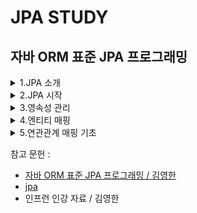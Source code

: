 # JPA STUDY

## 자바 ORM 표준 JPA 프로그래밍

<details>
  <summary>1.JPA 소개</summary>
  <div markdown="1">

## 1.3 JPA란 무엇인가?

### JPA (Java Persisitence API)는 자바 진영의 ORM 기술 표준.
어플리케이션과 JDBC 사이에서 동작

![1](https://user-images.githubusercontent.com/43127088/108817489-4fbd9e00-75fb-11eb-978a-4dc18aee2248.PNG)

### ORM (Object Relational Mapping)
- 객체와 관계형 데이터베이스를 매핑한다는 뜻.
- ORM 프레임워크 객체와 테이블을 매핑해서 패러다임의 불일치 문제를 개발자 대신 해결해준다.

JPA를 사용해서 객체를 저장하는 코드

![2](https://user-images.githubusercontent.com/43127088/108825478-6b7a7180-7606-11eb-857c-9f2f47798abc.PNG)

`jpa.persist(member)`

JPA를 사용해서 객체를 조회하는 코드

![3](https://user-images.githubusercontent.com/43127088/108825652-a381b480-7606-11eb-98b0-4688404f9e33.PNG)

`Member member = jpa.find(memberId`

ORM 프레임워크는 단순히 SQL을 개발자 대신 생성해서 데이터베이스를 전달해주는 것 뿐 아니라 앞서
다양한 패러다임의 불일치 문제들도 해결해준다. 어떠헤 매핑해야 하는지 매핑 방법만 ORM 프레임워크에 알려주면 된다.

### 1.3.1 JPA 소개
EJB 3.0에서 하이버네이트를 기반으로 새로운 자바 ORM 기술 표준이 만들어졌는데 이것이 바로 JPA

JPA는 자바 ORM 기술에 대한 API 표준 명세다. 쉽게 이야기해서 인터페이스를 모아둔 것이다. 따라서 JPA를 구현한
ORM 프레임워크를 선택해야한다.

![5](https://user-images.githubusercontent.com/43127088/108826317-800b3980-7607-11eb-82f5-a5e1271715e9.PNG)


### 1.3.2 왜 JPA를 사용해야 하는가?

**생산성**
- JPA를 자바 컬렉션에 객체를 저장하듯 JPA에게 저장할 객체를 전달.
- INSERT SQL을 작성하고 JDBC API 사용하는 지루하고 반복적인 일을 JPA가 대신 처리해준다.
- CREATE TABLE같은 DDL문 자동 생성
- 데이터베이스 설계 중심의 패러다임을 객체 설계 중심으로 역전

```java
jpa.persist(member);    // 저장
Member member = jpa.find(memberId);     // 조회
```

**유지 보수**
- 엔티티에 필드 추가시 등록, 수정, 조회 관련 코드 모두 변경
- JPA를 사용하면 이런 과정을 JPA가 대신 처리
- 개발자가 작성해야 할 SQL과 JDBC API 코드를 JPA가 대신 처리해줌으로 유지보수해야 하는 코드 수가 줄어든다.

**패러다임 불일치 해결**
상속, 연관관계, 객체 그래프 탐색, 비교하기 같은 패러다임 불일치 해결

**성능**
```java
String memberId = "helloId"
Member member1 = jpa.find(memberId);
Member member2 = jpa.find(memberId);
```
JDBC API를 사용해서 작성하면 조회할때 마다 SELECT SQL을 사용해서 DB와 두 번 통신했을 것이다.
JPA를 사용하면 회원을 조회하는 SELECT SQL을 한 번만 데이터베이스에 전달하고 두 번쨰는 조회한 회원 객체를 재사용한다.
- 다양한 성능 최적화 기회 제공
- 어플리케이션과 데이터베이스 사이에 존재함으로 여러 최적화 시도 가능

**데이터 접근 추상화와 벤더 독립성**
- 데이터베이스 기술에 종속되지 않도록 한다.
- 데이타베이스를 변경하면 JPA에게 다른 데이터베이스를 사용한다고 알려주면 됨.

![6](https://user-images.githubusercontent.com/43127088/108827293-c8772700-7608-11eb-93ec-152f984f149a.PNG)


**표준**
JPA는 자바 진영의 ORM 기술 표준이다. 앞서 야기했듯이 표준을 사용하면 다른 구현 기술로 손쉽게 변경할 수 있다.

  </div>
</details>


<details>
  <summary>2.JPA 시작</summary>
  <div markdown="1">

## 2.3 JPA 시작
`implementation 'org.springframework.boot:spring-boot-starter-data-jpa`
- spring-boot-starter-aop
- spring-boot-starter-jdbc
    - HikariCP 커넥션 풀 (부트 2.0 기본)
- hibernate + JPA: 하이버네이트 + JPA
- spring-data-jpa: 스프링 데이터 JPA

## 2.4 객체 매핑 시작

```java
spring:
  h2:
    console:
      enabled: true
      path: /h2-console
  datasource:
    driver-class-name: org.h2.Driver
    url: jdbc:h2:mem:testdb
    username: sa

  jpa:
    hibernate:
      ddl-auto: create
    properties:
      hibernate:
        format_sql: true

logging.level:
  org.hibernate.SQL: debug
```
- spring.jpa.hibernate.ddl-auto: create
    - 이 옵션은 애플리케이션 실행 시점에 테이블을 drop 하고, 다시 생성한다.

참고: 모든 로그 출력은 가급적 로거를 통해 남겨야 한다.
- show_sql : 옵션은 System.out 에 하이버네이트 실행 SQL을 남긴다.
- org.hibernate.SQL : 옵션은 logger를 통해 하이버네이트 실행 SQL을 남긴다.

- JPA 표준 속성
    - javax.persistence.jdbc.driver : JDBC 드라이버
    - javax.persistence.jdbc.user : 데이터베이스 접속 아이디
    - javax.persistence.jdbc.password : 데이터베이스 접속 비밀번호
    - javax.persistence.jdbc.url : 데이터베이스 접속 URL
- 하이버네이트 설정
    - hibernate.dialect : 데이터베이스 방언 설정

**데이터베이스 방언**
JPA는 특정 데이터베이스에 종속적이지 않은 기술.다른 데이터베이스로 손쉽게 교체할 수 있다.

**하이버네이트 설정 옵션**
- hibernate.show_sql : 실행한 SQL을 출력.
- hibernate.format_sql : SQL을 보기 좋게 정렬함.
- hibernate.use_sql_comments : 쿼리 출력 시 주석도 함께 출력
- hibernate.id.new_generator_mappings : JPA 표준에 맞는 새로운 키 생성 전략을 사용함.

**하이버네이트 설정**
- create : Session factory가 실행될 때에 스키마를 지우고 다시 생성. 클래스패스에 import.sql 이 존재하면 찾아서, 해당 SQL도 함께 실행함.
- create-drop : create와 같지만 session factory가 내려갈 때 스키마 삭제.
- update : 시작시, 도메인과 스키마 비교하여 필요한 컬럼 추가 등의 작업 실행. 데이터는 삭제하지 않음.
- validate : Session factory 실행시 스키마가 적합한지 검사함. 문제가 있으면 예외 발생.
- 개발시에는 create가, 운영시에는 auto 설정을 빼거나 validate 정도로 두는 것이 좋아 보인다.
  update로 둘 경우에, 개발자들의 스키마가 마구 꼬여서 결국은 drop 해서 새로 만들어야 하는 사태가 발생한다

## 2.6 애플리케이션 개발

```java
package jpabook.start;

import javax.persistence.*;
import java.util.List;

public class JpaMain {

    public static void main(String[] args) {

        //엔티티 매니저 팩토리 생성
        EntityManagerFactory emf = Persistence.createEntityManagerFactory("jpabook");
        EntityManager em = emf.createEntityManager(); //엔티티 매니저 생성

        EntityTransaction tx = em.getTransaction(); //트랜잭션 기능 획득

        try {

            tx.begin(); //트랜잭션 시작
            logic(em);  //비즈니스 로직
            tx.commit();//트랜잭션 커밋

        } catch (Exception e) {
            e.printStackTrace();
            tx.rollback(); //트랜잭션 롤백
        } finally {
            em.close(); //엔티티 매니저 종료
        }

        emf.close(); //엔티티 매니저 팩토리 종료
    }

    public static void logic(EntityManager em) {

        String id = "id1";
        Member member = new Member();
        member.setId(id);
        member.setUsername("지한");
        member.setAge(2);

        //등록
        em.persist(member);

        //수정
        member.setAge(20);

        //한 건 조회
        Member findMember = em.find(Member.class, id);
        System.out.println("findMember=" + findMember.getUsername() + ", age=" + findMember.getAge());

        //목록 조회
        List<Member> members = em.createQuery("select m from Member m", Member.class).getResultList();
        System.out.println("members.size=" + members.size());

        //삭제
        em.remove(member);

    }
}
```

코드 구성
- 엔티티 매니저 설정
- 트랜잭션 관리
- 비지니스 로직

### 2.6.1 엔티티 매니저 설정

![1](https://user-images.githubusercontent.com/43127088/109125852-e91db900-778f-11eb-80be-15fcd1b0f195.PNG)

**엔티티 매니저 팩토리 생성**

- persistence.xml의 설정 정보를 사용해서 엔티티 매니저 팩토리 생성.
- Persistence 클래스 사용.
- Persistence 클래스 : 엔티티 매니저 팩토리를 생성해서 JPA를 사용할 수 있게 준비.
```java
EntityManagerFactory emf = Persistence.createEntityManagerFactory("jpabook");
```
`META-INF/persistence.xml에서 이름이 "jpabook"인 영속성 유닛을 찾아서 엔티티 매니저 팩토리를 생성.`
  
- 설정 정보 읽기.
- JPA 동작을 위한 기반 객체 만들기.
- JPA 구현체에 따라 데이터베이스 커넥션 풀도 생성.
- 비용이 아주 크다.

따라서 `엔티티 매니저 팩토리는 어플리케이션 전체에 딱 한 번만 생성하고 공유해서 사용해야 한다.`


**엔티티 매니저 생성**

```java
EntityManager em = emf.createEntityManager();
```

- 엔티티 매니저를 사용해서 엔티티를 데이터베이스에 등록/수정/삭제/조회할 수 있다.
- 엔티티 매니저는 데이터베이스 커넥션과 밀접한 관계가 있으므로 스레드간에 공유하거나 재사용하면 안된다.
  
**종료**

사용이 끝난 엔티티 매니저는 반드시 종료
```java
em.close();     // 엔티티 매니저 종료
```
어플리케이션을 종료할 때 엔티티 매니저 팩토리도 종료
```java
emf.close();    // 엔티티 매니저 팩토리 종료
```

### 2.6.2 트랜잭션 관리
JPA를 사용하면 항상 트랜잭션 안에서 데이터를 변경해야 한다.
트랜잭션 없이 데이터를 변경하면 예외가 발생한다.
트랜잭션을 시작하려면 엔티티 매니저에서 트랜잭션 API를 받아와야 한다.

```java
EntityTransaction tx = em.getTransaction(); //트랜잭션 API
try {

     tx.begin(); //트랜잭션 시작
     logic(em);  //비즈니스 로직
     tx.commit();//트랜잭션 커밋

} catch (Exception e) {
      tx.rollback(); //트랜잭션 롤백
}
```
x트랜잭션 API를 사용해서 비즈니스 로직이 정상 작동하면 트랜잭션을 커밋하고 에외가 발생하면 트랜잭션을 롤백한다.

### 2.6.3 비즈니스 로직
회원 엔티티를 하나 생성한 다음 엔티티 매니저를 통해 데이터베이스에 등록, 수정, 삭제, 조회

```java
String id = "id1";
Member member = new Member();
member.setId(id);
member.setUsername("지한");
member.setAge(2);

//등록
em.persist(member);

//수정
member.setAge(20);

//한 건 조회
Member findMember = em.find(Member.class, id);
System.out.println("findMember=" + findMember.getUsername() + ", age=" + findMember.getAge());

//목록 조회
List<Member> members = em.createQuery("select m from Member m", Member.class).getResultList();
System.out.println("members.size=" + members.size());

//삭제
em.remove(member);
```

`수정`

- em.update()를 호출할 것 같은데 없다.
- 단순하게 엔티티의 값만 변경.
- JPA는 어떤 엔티티가 변경되었는지 추적하는 기능을 갖추고 있음.
```sql
UPDATE MEMBER 
    SET AGE = 20, NAME = '지한'
WHERE ID = 'id1'    
```

`삭제`

엔티티 매니저의 remve() 메소드에 삭제하려는 엔티티를 넘겨준다. JPA는 다음 DELETE SQL을 생성해서 실행한다.
```sql
DELETE FROM MEMBER WHERE ID = 'id1'
```

`한 건 조회`
find() 메소드는 조회할 엔티티 타입과 @ID로 데이터베이스 테이블의 기본 키와 매핑한 식별자의 값으로 엔티티 하나를 조회하는 가장 단순한
조회 메소드다. 이 메소드를 호출하면 다음 SELECT SQL을 생성해서 데이터베이스에 결과를 조회한다. 그리고 조회한 결과 값으로 엔티티를
생성해서 반환한다.
```sql
SELECT * FROM MEMBER WHERE ID = `id1`
```

### 2.6.4 JPQL

하나 이상의 회원 목록 조회하는 코드  

```java
//목록 조회
List<Member> members = em.createQuery("select m from Member m", Member.class).getResultList();
System.out.println("members.size=" + members.size());
```

**문제점**

- 엔티티 대상으로 검색해야 함.
- 그러나 테이블이 아닌 엔티티 객체를 대상으로 검색하려면 데이터베이스 모든 데이터를 어플리케이션으로 불러와 엔티티 객체로 변경해서 검색해야 함.

**해결**

JPA는 *JPQL(Java Persistence Query Language)*라는 쿼리 언어로 해결.

**차이점**

JPQL : 엔티티 객체를 대상으로 쿼리. (클래스와 필드)
SQL : 데이터베이스 테이블을 대상으로 쿼리.

**샘플**

`select m from Member m`

- JPQL 표현
- from Member는 MEMBER 테이블이 아닌 Member 회원 엔티티 객체
- JPQL은 데이터베이스 테이블을 전혀 알지 못한다.
- JPA는 JPQL을 분석, 적절한 SQL을 만들어 데이터베이스에 데이터 조회.
- JPQL은 대소문자를 구분.

`SELECT M.ID, M.NAME, M.AGE FROM MEMBER M`



  </div>
</details>

<details>
  <summary>3.영속성 관리</summary>
  <div markdown="1">

## 3. 영속성 관리

매핑한 엔티티를 엔티티 매니저를 통해 어떻게 사용하는지

### JPA가 제공하는 기능
1. 엔티티와 테이블을 매핑하는 설계 부분
2. 매핑한 엔티티를 실제 사용하는 부분

## 엔티티 매니저 팩토리와 엔티티 매니저
데이터베이스를 하나만 사용하는 어플리케이션은 일반적으로 EntityManagerFactory를 하나만 생성.

**EntityManagerFactory를 얻기**
```java
// 비용이 아주 많이 든다.
//엔티티 매니저 팩토리 생성
EntityManagerFactory emf = Persistence.createEntityManagerFactory("jpabook");
```
- 만드는 비용이 상당히 큼.
- 한 개만 만들어서 어플리케이션 전체에서 공유하도록 설계.
- 여러 스레드가 동시에 접근해도 안전, 서로 다른 스레드 간 공유 가능.

### EntityManger 생성
```java
// 엔티티 매니저 생성, 비용이 거의 안든다.
EntityManager em = emf.createEntityManager(); //엔티티 매니저 생성
```
- 여러 스레드가 동시에 접근하면 동시성 문제 발생
- 스레드간 절대 공유하면 안된다.
- 데이터베이스 연결이 필요한 시점까지 커넥션을 얻지 않는다.

![2](https://user-images.githubusercontent.com/43127088/109153722-9d2f3c00-77b0-11eb-9300-29792fe0908b.PNG)

## 3.2 영속성 컨텍스트란?
- 가장 중요한 용어, "영속성 컨텍스트(persistence context)"
- 엔티티를 영구 저장하는 환경

`em.persist(member);`

- 단순하게 회원 엔티티 저장
- 정확하게는 엔티티 매니저를 사용해서 회원 엔티티를 영속성 컨텍스트에 저장
- 논리적인 개념에 가까움
- 엔티티 매니저를 생성할 때 하나 만들어진다.
- 엔티티 매니저를 통해 영속성 컨텍스트에 접근하고 관리할 수 있다.

![1](https://user-images.githubusercontent.com/43127088/109261763-b1704900-7843-11eb-88c5-24e7dd75da11.PNG)

## 3.3 엔티티의 생명주기

### 4가지 상태

**비영속(new/transient)**

영속성 컨텍스트와 전혀 관계가 없는 상태

**영속(managed)**

영속성 컨텍스트에 저장된 상태

**준영속(detached)**

영속성 컨텍스트에 저장되었다가 분리된 상태

**삭제(removed)**

삭제된 상태

### 생명주기
![2](https://user-images.githubusercontent.com/43127088/109262020-2e9bbe00-7844-11eb-9c4d-93dd09d2e3c4.PNG)


### 비영속
- 엔티티 객체를 생성.
- 순수한 객체 상태, 아직 저장하지 않음.
- 영속성 컨텍스트나 데이터베이스와 상관없음.

```java
// 객체를 생성한 상태(비영속)
Member member = new Member();
member.setId(100L);
member.setUsername("회원1");
```

em.persist() 호출 전, 비영속 상태
![3](https://user-images.githubusercontent.com/43127088/109262150-5ab73f00-7844-11eb-89ab-de3b25af40ca.PNG)

### 영속
- 엔티티 매니저를 통해 엔티티를 영속성 컨텍스트에 저장.
- 영속성 컨텍스트가 관리하는 엔티티를 영속 상태.
- 회원 엔티티 : 비영속 상태 => 영속 상태
- 영속상태 = 영속성 컨텍스트에 의해 관리된다는 뜻.
- em.find()나 JPQL를 사용해서 조회한 엔티티도 영속 상태.

```java
// 객체를 저장한 상태(영속)
em.persist(member);
```
![4](https://user-images.githubusercontent.com/43127088/109262217-7f131b80-7844-11eb-86f1-d785b3f3f764.PNG)


### 준영속

- 영속성 컨텍스트가 관리하던 영속 상태의 엔티티를 영속성 컨텍스트가 관리하지 않으면 "준영속 상태".
- em.detach() 호출로 준영속 상태 명시적 호출.
- em.close()를 호출해서 영속성 컨텍스트를 닫음.
- em.clear로 영속성 컨텍스트 초기화

```java
// 회원 엔티티를 영속성 컨텍스트에서 분리, 준영속 상태
em.detach(member);
```

### 삭제

엔티티를 영속성 컨텍스트와 데이타베이스에서 삭제.

```java
// 객체를 삭제한 상태(삭제)
em.remove(member);
```

## 3.4 영속성 컨텍스트의 특징
- 영속성 컨텍스트와 식별자 값
  - 엔티티를 식별자 값(@id로 테이블의 기본 키와 매핑한 값)으로 구분
  - 영속 상태는 식별자 값이 반드시 있어야 한다.
  - 식별자 값이 없으면 예외 발생.
- 영속성 컨텍스트와 데이터베이스 저장
  - JPA는 보통 트랜잭션을 커밋하는 순간 영속성 컨텍스트에 새로 저장된 엔티티를 데이터베이스에 반영
  - 플러시(flush)
- 영속성 컨텍스트가 엔티티를 관리하는 것의 장점
  - 1차 캐시
  - 동일성 보장
  - 트랜잭션을 지원하는 쓰기 지연
  - 변경 감지
  - 지연 로딩
  
### 3.4.1 엔티티 조회
- 영속성 컨텍스트는 내부에 캐시를 가지고 있음 => 1차 캐시
- 영속 상태의 엔티티는 모두 이곳에 저장
  
`영속성 컨텍스트 내부에 Map이 하나 있음
키는 @Id로 매핑한 식별자이고 값은 엔티티 인스턴스`

```java
// 엔티티를 생성한 상태(비영속)
Member member = new Member();
member.setId(100L);
member.setUsername("회원1");

// 엔티티 영속
em.persist(member);
```
![5](https://user-images.githubusercontent.com/43127088/109262495-019bdb00-7845-11eb-9574-1766e4673ae4.PNG)

- 1차 캐시의 키는 식별자 값
- 식별자 값은 데이타베이스 기본 키와 매핑
- 영속성 컨텍스트에 데이터를 저장하고 조회하는 모든 기준은 데이타베이스 기본 키 값.
  
**엔티티 조회**
```java
Member member = em.find(Member.class, 100L);
```

`em.find() 호출 => 1차 캐시에서 엔티티 조회 엔티티가 1차 캐시에 없으면 데이터베이스 조회`

**1차 캐시에서 조회**
- em.find() 호출
  - 우선 1차 캐시에서 식별자 값으로 엔티티 찾음.
  - 찾는 엔티티가 있으면 데이타베이스 조회하지 않고, 메모리에 있는 1차 캐시에서 엔티티를 조회

**1차 캐시에서 조회**
- em.find() 호출
  - 우선 1차 캐시에서 식별자 값으로 엔티티 찾음.
  - 찾는 엔티티가 있으면 데이타베이스 조회하지 않고, 메모리에 있는 1차 캐시에서 엔티티를 조회
  
![7](https://user-images.githubusercontent.com/43127088/109262740-6a835300-7845-11eb-9a9e-eef0b4a10e70.PNG)

**1차 캐시에 있는 엔티티 조회**
```java
Member member = new Member();
member.setId(100L);
member.setUsername("회원1");

// 1차 캐시에 저장됨
em.persist(member);

// 1차 캐시에서 조회
Member findMember = em.find(Member.class, 100L);
```

**데이터베이스에서 조회**
- 엔티티가 1차 캐시에 없으면 엔티티 매니저는 데이터베이스를 조회해서 엔티티를 생성.
- 1차 캐시에 저장한 후에 영속 상태의 엔티티를 반환.
  
![1](https://user-images.githubusercontent.com/43127088/109262836-93a3e380-7845-11eb-8cbe-7ac8f3b16fce.PNG)

**분석**
1. em.find(Member.class, 200L)를 실행.
2. member2가 1차 캐시에 없으므로 데이터베이스에서 조회.
3. 조회한 데이터로 member2 엔티티를 생성해서 1차 캐시에 저장한다.(영속상태)
4. 조회한 엔티티를 반환

**영속 엔티티의 동일성 보장**
```java
Member a = em.find(Member.class, "member1");
Member b = em.find(Member.class, "member1");

System.out.println(a == b); // 동일성 비교
```

- 결과는 "참"
- 둘은 같은 인스턴스
- 영속성 컨텍스트는 성능상 이점과 엔티티의 동일성을 보장한다.
  
### 3.4.2 엔티티 등록

**엔티티 등록 코드**
```java
EntityManager em = emf.createEntityManager();
EntityTransaction transaction = em.getTransaction();

// 엔티티 매니저는 데이터 변경 시 트랜잭션을 시작해야 한다.
transaction.begin();    // 트랜잭션 시작

em.persist(memberA);
em.persist(memberB);
// 여기까지 INSERT SQL을 데이터베이스에 보내지 않는다.

// 커밋하는 순간 데이터베이스에 INSERT SQL을 보낸다.
transaction.commit();   // 트랜잭션 커밋
```
- 엔티티 매니저는 트랜잭션을 커밋하기 직전까지 데이터베이스의 엔티티를 저장하지 않음.
- 내부 쿼리 저장소에 INSERT SQL을 차곡차곡 모아둔다.
- 트랜잭션 커밋할 때 모아둔 쿼리를 데이터베이스에 보낸다.
- 트랜잭션을 지원하는 쓰기 지연
  
**쓰기 지연, 회원 A 영속**
![2](https://user-images.githubusercontent.com/43127088/109263097-090fb400-7846-11eb-9e4f-5d6e8e968d0d.PNG)
**쓰기 지연, 회원 B 영속**
![3](https://user-images.githubusercontent.com/43127088/109263103-0ad97780-7846-11eb-91a4-53bca84b77c2.PNG)
**트랜잭션 커밋, 플러시, 동기화**
![4](https://user-images.githubusercontent.com/43127088/109263105-0b720e00-7846-11eb-98ea-dd0482311123.PNG)

1. 트랜잭션 커밋.
2. 엔티티 매니저 -> 영속성 컨텍스트 플러시.
3. 데이타베이스 동기화 -> 등록, 수정, 삭제한 엔티티를 DB에 반영.
  - 쓰기 지연 SQL 저장소에 모인 쿼리를 데이터베이스에 보낸다.
4. 마지막으로 실제 데이터베이스 트랜잭션 커밋.

`트랜잭션 범위 안에서 실행.
등록 쿼리를 그때 그때 데이타베이스에 전달해도 트랜잭션을 커밋하지 않으면 아무 소용이 없음.`

### 3.4.3 엔티티 수정
- JPA는 엔티티를 수정할 때는 단순히 엔티티를 조회해서 데이터만 변경하면 된다.
- update()라는 메소드 없음.
- 변경 감지 기능을 사용해서 데이타베이스에 자동 반영
  
![5](https://user-images.githubusercontent.com/43127088/109263245-4bd18c00-7846-11eb-8089-7c1ef49262a9.PNG)

`플러시 시점에 스냅샷과 엔티티를 비교`

**수정 순서**
1. 트랜잭션 커밋 -> 엔티티 매니저 내부에서 먼저 플러시 호출
2. 엔티티와 스냅샷을 비교해서 변경된 엔티티 찾는다.
3. 변경된 엔티티가 있으면 수정 쿼리를 생성해서 쓰기 지연 SQL 저장소로 보낸다.
4. 쓰기 지연 저장소의 SQL을 데이터베이스로 보낸다.
5. 데이터베이스 트랜잭션을 커밋

`변경감지는 영속성 컨텍스트가 관리하는 영속 상태의 엔티티에만 적용된다.`

**업데이트 기본 전략**

`JPA의 기본전략은 모든 필드를 업데이트한다.`
- 모든 필드를 사용하면 수정 쿼리가 항상 같음.
- 동일한 쿼리를 보내면 데이터베이스는 이전에 파싱된 쿼리는 재사용.`

**필드가 많거나 저장되는 내용이 큰 경우**
`하이버네이트 확장 기능 사용`

```java
@Entity
@org.hibernate.annotation.DynamicUpdate
@Table(name = "Member")
public class Member {...}   
```

수정된 데이터만 사용해서 동적으로 UPDATE SQL을 생성

### 3.4.4 엔티티 삭제
엔티티를 삭제하려면 먼저 삭제 대상 엔티티를 조회해야 한다.

```java
Member memberA = em.find(Member.class, 100L);  // 삭제 대상 엔티티 조회
em.remove(memberA);     // 엔티티 삭제
```

- 엔티티를 즉시 삭제하는 것이 아님
- 삭제 쿼리를 쓰기 지연 SQL 저장소에 등록
- em.remove(memberA)를 호출하는 순간 영속성 컨텍스트에서 제거

## 3.5 플러시

플러시(flush())는 영속성 컨텍스트의 변경 내용을 데이터베이스에 반영한다.

**플러시 실행**

1. 변경 감지 동작. 모든 엔티티를 스냅샷과 비교.
2. 수정된 엔티티는 수정쿼리를 만들어 쓰기 지연 SQL 저장소 등록.
3. 쓰기 지연 SQL 저장소의 쿼리를 데이터베이스에 전송.
  - 등록, 수정, 삭제 쿼리

**영속성 컨텍스트를 플러시하는 방법 3가지**

1. em.flush() 직접 호출.
2. 트랜잭션 커밋시 플러시가 자동 호출.
3. JPQL (Java Persistence Query Langauge) 쿼리 실행시 플러시가 자동 호출.

**직접 호출**

테스트나 다른 프레임워크와 JPA를 함께 사용할 때를 제외하고 거의 사용하지 않음

**트랜잭션 커밋 시 플러시 자동 호출**
- 트랜잭션 커밋하기 전에 꼭 플러시 호출해서 변경 내용을 데이터베이스에 반영해야 함.
- JPA는 트랜잭션 커밋할 때 플러시를 자동 호출.
  
**JPQL 쿼리 실행 시 플러시 자동 호출**
```java
em.persist(memberA);
em.persist(memberB);
em.persist(memberC);
```

```java
// 중간에 조회
query = em.createQuery("select m from Member m", Member.class);
List<Member> members = query.getResultList();
```

- memberA, memberB, memberC는 데이터베이스에 없음.
- 이런 문제를 해결하기 위해 JPQL 실행 시에 플러시 자동 호출.
- memberA, memberB, memberC는 쿼리 결과에 포함.
  
**플러시 모드 옵션**
- 별도로 설정하지 않으면 AUTO 동작.
- 대부분 AUTO 기본 설정을 그대로 사용.

FlushModeType.AUTO : 커밋이나 쿼리를 실행할 때 플러시(기본값)
FlushModeType.COMMIT : 커밋할 때만 플러시

`플러시는 영속성 컨텍스트의 변경 내용을 데이터베이스에 동기화.
영속성 컨텍스트에 보관된 엔티티를 지우는 것이 아님.

## 3.6 준영속
준영속 상태를 만드는 방법 3가지

 - em.detach(entity) : 특정 엔티티만 준영속 상태로 전환
 - 	em.clear() : 영속성 컨텍스트를 완전히 초기화
 - em.close() : 영속성 컨텍스트를 종료

### 3.6.1 엔티티를 준영속 상태로 전환 : detach()
```java
public void testDetached() {
    ...
    // 회원 엔티티 생성, 비영속 상태
    Member member = new Member();
    member.setId("memberA");
    member.setUsername("회원A");

    // 회원 엔티티 영속 상태
    em.persist(member);

    // 회원 엔티티를 영속성 컨텍스트에서 분리, 준영속 상태
    em.detach(member);

    transaction.commit();   //트랜잭션 커밋
}
```

- em.detach(member)
- 해당 엔티티를 관리하지 말라는 것
- 메소드를 호출하는 순간 1차 캐시부터 쓰기 지연 SQL저장소까지 해당 엔티티를 관리하기 위한 모든 정보가 제거

![1](https://user-images.githubusercontent.com/43127088/109280665-aecf1d00-785e-11eb-8285-4aa640910b99.PNG)
![2](https://user-images.githubusercontent.com/43127088/109280673-b098e080-785e-11eb-96a1-316e544bc452.PNG)

- 영속 상태였다가 더는 형속성 컨텍스트가 관리하지 않는 상태를 준영속 상태.
- 준영속 상태는 영속성 컨텍스트로부터 "분리된 상태".

### 3.6.1 영속성 컨텍스트를 초기화 : clear()

영속성 컨텍스트를 초기화해서 해당 영속성 컨텍스트의 모든 엔티티를 "준영속 상태"로 만든다.

```java
//엔티티 조회, 영속 상태
Member member = em.find(Member.class, "memberA");

em.clear();     //영속성 컨텍스트 초기화

//준영속 상태
member.setUsername("changeName");
```

**영속성 컨텍스트 초기화 전**
![3](https://user-images.githubusercontent.com/43127088/109281063-2d2bbf00-785f-11eb-883a-bd5c3d53b6e6.PNG)

**영속성 컨텍스트 초기화 후**
![4](https://user-images.githubusercontent.com/43127088/109281070-2ef58280-785f-11eb-916c-3783ca9877d6.PNG)
memberA, memberB -> 준영속 상태

### 3.6.1 영속성 컨텍스트 종료 : close()

영속성 컨텍스트를 종료하면 해당 영속성 컨텍스트가 관리하던 영속 상태의 엔티티가 모두 준영속 상태가 된다.

```java
public void closeEntityManager() {

    EntityManagerFactory emf = 
        Persistence.createEntityManagerFactory("jpabook");

    EntityManager em = emf.createEntityManager();
    EntityTransaction transaction = em.getTransaction();

    transaction.begin();    // [트랜잭션] - 시작

    Member memberA = em.find(Member.class, "memberA");
    Member memberB = em.find(Member.class, "memberB");

    transaction.commit();   // [트랜잭션] = 커밋

    em.close();     // 영속성 컨텍스트 닫기(종료)
}
```

**영속성 컨텍스트 제거 전**
![1](https://user-images.githubusercontent.com/43127088/109281699-f904ce00-785f-11eb-9bd1-ed54a2ae9576.PNG)

**영속성 컨텍스트 제거 후**

더는 memberA, memberB를 관리하지 않는다.
![2](https://user-images.githubusercontent.com/43127088/109281702-face9180-785f-11eb-8b1e-611c664cd199.PNG)

개발자가 직접 준영속 상태를 만드는 일은 드물다.

### 3.6.4 준영속 상태의 특징

**거의 비영속 상태에 가깝다.**

1차 캐시, 쓰기 지연, 변경 감지, 지연 로딩을 포함한 영속성 컨텍스트가 제공하는 어떤 기능도 동작하지 않는다.

**식별자 값을 가지고 있다.**

준영속 상태는 이미 한 번 영속 상태였으므로 반드시 식별자 값을 가지고 있다.

**지연 로딩을 할 수 없다.**

지연 로딩시 문제가 발생.

`지연 로딩 - 실제 객체 대신 프록시 객체를 로딩해두고 해당 객체를 실제 사용할 때 영속성 컨텍스트를 통해 데이터를 불러오는 방법

### 3.6.5 병합 : merge()`
- 준영속 상태의 엔티티를 다시 영속 상태로 변경하려면 병합(merge)를 사용하면 된다.
- merge() 메소드는 준영속 상태의 엔티티를 받아서 그 정보로 새로운 영속 상태의 엔티티를 반환.
  
```java
// merge() 메소드 정의
public <T> T merge(T entity);

// 사용 예
Member mergeMember = em.merge(member);
```

**준영속 병합**

![5](https://user-images.githubusercontent.com/43127088/109282092-703a6200-7860-11eb-90b3-d6b6d0e40b62.PNG)

1. merge()를 실행한다.
2. 파라미터로 넘어온 준영속 엔티티의 식별자 값으로 1차 캐시에서 엔티티를 조회
3. 만약 1차 캐시에 엔티티가 없으면 데이터베이스에서 엔티티를 조회하고 1차 캐시에 저장
4. 조회한 영속 엔티티(mergeMember)에 member 엔티티의 값을 채워 넣는다.(member 엔티티의 모든 값을 mergeMember에 밀어넣는다. 이때 mergeMember의 "회원1"이라는 이름이 "회원명 변경"으로 바뀐다.
5. mergeMember를 반환.

**비영속 병합**
```java
Member member = new Member();
Member newMember = em.merge(member);    //비영속 병합
tx.commit();
```

1. 파라미터로 넘어온 엔티티의 식별자 값으로 영속성 컨텍스트를 조회.
2. 엔티티가 없으면 데이터베이스에서 조회.
3. 데이터베이스에서도 발견하지 못하면 새로운 엔티티를 생성해서 병합.

`
병합은 준영속, 비영속을 신경쓰지 않고,
식별자 값으로 엔티티를 조회할 수 있으면 불러서 병합하고,
조회할 수 없으면 새로 생성해서 병합한다.
`

## 3.7 트랜잭션 범위의 영속성 컨텍스트

**스프링 컨테이너의 기본 전략**
![1](https://user-images.githubusercontent.com/43127088/109282573-0b333c00-7861-11eb-919b-fd2b48cdb40f.PNG)

**@Transaction 어노테이션, 트랜잭션 AOP**
![2](https://user-images.githubusercontent.com/43127088/109282579-0c646900-7861-11eb-80c9-dd8eac6edca3.PNG)

**트랜잭션이 같으면 같은 영속성 컨텍스트 사용**
![3](https://user-images.githubusercontent.com/43127088/109282580-0c646900-7861-11eb-854e-392cc0611414.PNG)

**트랜잭션이 다르면 다른 영속성 컨텍스트를 사용**
![4](https://user-images.githubusercontent.com/43127088/109282581-0cfcff80-7861-11eb-90b7-7a139fc2862c.PNG)



  </div>
</details>

<details>
  <summary>4.엔티티 매핑</summary>
  <div markdown="1">

## 4. 엔티티 매핑

대표적인 매핑 어노테이션

XML에 기입해도 되지만 어노테이션 방식이 좀 더 쉽고 직관적

객체와 테이블 매핑 : @Entity, @Table
기본 키 매핑 : @Id
필드와 컬럼 매핑 : @Column
연관관계 매핑 : @ManyToOne, @JoinColumn

### 4.1 Entity

JPA를 사용해서 테이블과 매핑할 클래스는 @Entity 어노테이션을 필수로 붙여야 한다.

@Entity가 붙은 클래스는 JPA가 관리.

**@Entity 적용시 주의사항**

- 기본 생성자는 필수. (파라미터가 없는 public 또는 protected 생성자)
- final 클래스, enum, interface, inner 클래스에는 사용할 수 없다.
- 저장할 필드에 final을 사용하면 안된다

JPA가 엔티티 객체를 생성할 때 기본 생성자를 사용하므로 이 생성자는 반드시 있어야 한다. 자바는 생성자가 하나도 없으면 다음과 같은 기본
셍성자를 자동으로 만든다.

```java
public Member() {}  // 기본 생성자
```

문제는 다음과 같이 생성자를 하나 이상 만들면 자바는 기본 생성자를 자동으로 만들지 않는다. 이때는 기본 생성자를 직접 만들어야 한다.

```java
public Member() {}  // 기본 생성자

public Member(String name) {
    this.name = name;
}
```

### 4.2 @Table

엔티티와 매핑할 테이블을 지정한다.

```java
@Entity
@Table(name="MEMBER")
public class Member {
    ...
}
```

### 4.3 다양한 매핑 사용

```java
package jpabook.start;

import javax.persistence.*;  
import java.util.Date;

@Entity
@Table(name="MEMBER")
public class Member {

    @Id
    @Column(name = "ID")
    private String id;

    @Column(name = "NAME", nullable = false, length = 10) //추가
    private String username;

    private Integer age;

    @Enumerated(EnumType.STRING)
    private RoleType roleType;

    @Temporal(TemporalType.TIMESTAMP)
    private Date createdDate;

    @Temporal(TemporalType.TIMESTAMP)
    private Date lastModifiedDate;

    @Lob
    private String description;

    @Transient
    private String temp;

    //Getter, Setter

    ...
}


package jpabook.start;

public enum RoleType {
    ADMIN, USER
}
```

코드 설명

1. roleType : 자바의 enum을 사용해서 회원 타입을 구분. 자바의 enum을 사용하려면 @Enumerated 어노테이션으로 매핑.
2. createDate, lastModifiedDate : 자바의 날짜 타입은 @Temporal을 사용해서 매핑
3. description : 회원을 설명하는 필드는 길이 제한이 없다. 데이타베이스 VARCHAR 타입 대신에 CLOB 타입으로 저장. 
   @Lob를 사용하면 CLOB, BLOB 타입을 매핑할 수 있다.
   
### 4.4 데이터베이스 스키마 자동 생성

JPA는 데이터베이스 스키마를 자동으로 생성하는 기능을 지원

```java
<property name="hibernate.hbm2ddl.auto" value="create" />
```

어플리케이션 실행 시점에 데이터베이스 테이블을 자동으로 생성한다.

```java
<property name="hibernate.show_sql" value="true" />
```

콘솔에 실행되는 DDL을 출력한다.

- 스키마 자동 생성 기능이 만든 DDL은 운영환경에서 사용할 만큼 완벽하지 않음.
- 개발 환경에서 사용하거나 매핑시 참고하는 용도로 사용.

**하이버네이트 설정 옵션**
- hibernate.show_sql : 실행한 SQL을 출력.
- hibernate.format_sql : SQL을 보기 좋게 정렬함.
- hibernate.use_sql_comments : 쿼리 출력 시 주석도 함께 출력
- hibernate.id.new_generator_mappings : JPA 표준에 맞는 새로운 키 생성 전략을 사용함.

**하이버네이트 설정**
- create : Session factory가 실행될 때에 스키마를 지우고 다시 생성. 클래스패스에 import.sql 이 존재하면 찾아서, 해당 SQL도 함께 실행함.
- create-drop : create와 같지만 session factory가 내려갈 때 스키마 삭제.
- update : 시작시, 도메인과 스키마 비교하여 필요한 컬럼 추가 등의 작업 실행. 데이터는 삭제하지 않음.
- validate : Session factory 실행시 스키마가 적합한지 검사함. 문제가 있으면 예외 발생.
- 개발시에는 create가, 운영시에는 auto 설정을 빼거나 validate 정도로 두는 것이 좋아 보인다.
  update로 둘 경우에, 개발자들의 스키마가 마구 꼬여서 결국은 drop 해서 새로 만들어야 하는 사태가 발생한다

**HBM2DDL 주의사항**

운영 서버에서 create, create-drop, update처럼 DLL을 수정하는 옵션은 절대 사용하면 안된다. 오직 개발 서버나 개발 단계에서만 사용
해야한다. 이 옵션들은 운영 중인 데이터베이스의 테이블이나 컬럼을 삭제할 수 있다.

개발 환경에 따른 추천 전략은 다음과 같다.
- 개발 초기 단계는 create 또는 update
- 초기화 상태로 자동화된 테스트를 진행하는 개발자 환경과 CI 서버는 create 또는 create-drop
- 테스트 서버는 update 또는 validate
- 스테이징과 운영 서버는 validate 또는 none

**이름 매핑 전략**

테이블 명이나 컬럼 명이 생략되면 자바의 카멜케이스 표기법을 언더스코어 표기법으로 매핑한다

하이버네이트는 `org.hibernate.cfg.ImprovedNamingStrategy 클래스를 제공한다.` 이 클래스는
테이블 명이나 컬럼 명이 생략되면 자바의 카멜케이스 표기법을 언더스코어 표기법으로 매핑한다.
```java
<property name="hibernate.ejb.naming_strategy" value="org.hibernate.cfg.ImprovedNamingStrategy" />
```

## 4.5 DDL 생성 기능

제약 조건을 추가할 수 있다.

```java
@Entity
@Table(name="MEMBER")
public class Member {

    @Id
    @Column(name = "ID")
    private String id;

    @Column(name = "NAME", nullable = false, length = 10) //추가
    private String username;
    ...
}
```

- nullable = false : not null 제약 조건 추가
- length = 10 : 크기를 지정

```java
create table MEMBER (
    ...
    NAME varchar(10) not null,
    ...
)
```

단지 DDL을 자동으로 생성할 때만 사용되고, JPA 실행 로직에는 영향을 주지 않는다. 따라서 스키마 자동 생성 기능을 사용하지 않고 직접
DDL을 만든다면 사용할 이유가 없다. 이 기능을 사용하면 애플리케이션 개발자가 엔티티만 보고도 손쉽게 다양한 제약 조건을 파악할 수 있는 장점이 있다.

### 4.6 기본 키 매핑
```java
@Entity
public class Member {

    @Id
    @Column(name = "ID")
    private String id;
```

**JPA가 제공하는 데이터베이스 기본 키 생성 전략**

데이터베이스 벤더마다 기본 키 생성을 지원하는 방식이 다름

**기본키 생성 전략 방식**
직접 할당 : 기본 키를 어플리케이션이 직접 할당

자동 생성 : 대리 키 사용 방식
- INDENTITY : 기본 키 생성을 데이터베이스에 위임.
- SEQUENCE : 데이터베이스 시퀀스를 사용해서 기본 키를 할당.
- TABLE : 키 생성 테이블을 사용한다.

**기본키 생성 방법**
- 기본 키를 직접 할당 : @Id만 사용
- 자동 생성 전략 사용 : @GeneratedValue 추가 및 키 생성 전략 선택.

**키 생성 전략 사용을 위한 속성 추가**
```java
<property name="hibernate.id.new_generator_mappings" value="true" />
```

### 4.6.1 기본 키 직접 할당 전략

기본 키를 직접 할당하려면 다음 코드와 같이 @Id로 매핑하면 된다.
```java
@Id
@Column(name = "id")
private String id;
```

**@Id 적용 가능한 자바 타입**
- 자바 기본형
- 자바 래퍼형
- String
- java.util.Date
- java.sql.Date
- java.math.BigDecimal
- java.math.BigInteger

**기본 키 할당하는 방법**
```java
Board board = new Board();
board.setId("id1");         //기본 키 직접 할당
em.persist(board);
```

### 4.6.2 IDENTITY 전략
- IDENTITY는 기본 키 생성을 데이타베이스에 위임하는 전략.
- 주로 MySQL, PostgreSQL, SQL Server, DB2, H2에서 사용.

**MySQL의 AUTO_INCREMENT 기능**
```java
CREATE TABLE BOARD {
    ID INT NOT NULL AUTO_INCREMENT PRIMARY KEY,
    DATA VARCHAR(255)
};

INSERT INTO BOARD(DATA) VALUES('A');
INSERT INTO BOARD(DATA) VALUES('B');
```

Board 테이블 결과

|    ID  | DATA | 
| ----------| ------------------- |
|1|A|
|2|B|

IDENTITY 전략
- 데이터베이스에 값을 저장하고 나서야 기본 키 값을 구할 수 있을 때 사용.
- em.persist() 호출시 INSERT SQL을 즉시 데이터베이스에 전달.
- 식별자를 조회해서 엔티티의 식별자에 할당.
- 쓰기 지연이 동작하지 않는다.

```java
@Entity
public class Professor {
  @Id 
  @GeneratedValue(strategy=GenerationType.IDENTITY)
  private int id;
  private String name;
  private long salary;
  ...
}
```


### 4.6.3 SEQUENCE 전략
유일한 값을 순서대로 생성하는 특별한 데이터베이스 오브젝트
주로 오라클, PostgreSQL, DB2, H2 데이터베이스에서 사용.

**시퀀스 관련 SQL**
```java
CREATE TABLE BOARD (
    ID BIGINT NOT NULL PRIMARY KEY,
    DATA VARCHAR(255)
)

//시퀀스 생성
CREATE SEQUENCE BOARD_SEQ START WITH 1 INCREMENT BY 1;
```

**시퀀스 매핑 코드**
```java
@Entity
@SequenceGenerator(
    name = "BOARD_SEQ_GENERATOR",
    sequenceName = "BOARD_SEQ",
    initialValue = 1,
    allocationSize = 1)
public class Board {

    @Id
    @GeneraedValue(strategy = GenerationType.SEQUNCE,
                    generator = "BOARD_SEQ_GENERATOR")
    private Long id;
}
```

**시퀀스 사용 코드**
```java
private static void logic(EntityManager em) {
    Board board = new Board();
    em.persist(board);
    System.out.println("board.id = " + board.getId());
}
```
시퀀스 사용 코드는 IDENTITY 전략과 가티만 내부 동작 방식은 다르다.

1. 먼저 데이터베이스 시퀀스를 사용해서 식별자를 조회.
2. 조회한 식별자를 엔티티에 할당.
3. 엔티티를 영속성 컨텍스트에 저장.
4. 트랜잭션 커밋.
5. 플러시 - 데이터베이스에 저장.

**주의**
- equenceGenerator.allocationSize 기본값이 50.
- 반드시 1로 설정.

**@SepuenceGenerator**

|    속성  | 기능 | 기본값 |
|----------| ------------------- | ------------------- |
|name|식별자 생성기 이름|필수|
|sequenceName|데이터베이스에 등록되어 있는 시퀀스 이름|hibernate_sequence|
|initialValue|DDL 생성 시에만 사용됨. 시퀀스 DDL을 생성할 때 처음 시작 하는수를 지정한다.|1|
|allocationSize|시퀀스 한 번 호출에 증가하는 수(성능 최척화에 사용됨)|50|
|catalog.schema|데이터베이스 catalog, schema 이름|

매핑할 DDL은 다음과 같다.
```sql
create sequence [sequenceName] 
start with [initialValue] increment by allocationSize
```

jpa 표준 명세서에는 SEQUENCEnAME의 기본 값을 jpa 구현체가 정의하도록 헀다. 
위에서 설명한 기본값은 하이버네이트 기준이다.

### 4.6.4 TABLE 전략
- 키 생성 전용 테이블을 하나 만들고 여기에 이름과 값을 사용할 컬럼을 만들어 데이터베이스 시퀀스를 흉내내는 전략.
- 테이블을 사용하므로 모든 데이터베이스에 적용 할 수 있다.

**TABLE 전략 키 생성 테이블**

```sql
create table MY_SEQUENCES (
    sequence_name varchar(255) not null,
    next_val bigint,
    primary key (sequence_name)
)
```

SEQUENCE_NAME 컬럼을 시퀀스 이름으로 사용하고 NEXT_VAL 컬럼을 시퀀스 값으로 사용한다. 참고로
컬럼의 이름은 변경할 수 있는데 여기서 사용한 것이 기본 값이다.

**TABLE 전략 매핑 코드**
```sql
@Entity
@TableGenerator(
    name = "BOARD_SEQ_GENERATOR",
    table = "MY_SEQUENCES",
    pkColumnValue = "BOARD_SEQ", allocationSize = 1)
public class Board {

    @Id
    @GeneratedValue(strategy = GenerationType.TABLE,
                generator = "BOARD_SEQ_GENERATOR")
    private Long id;
}
```
1. @TableGenerator을 사용해서 테이블 키 생성기를 등록 (BOARE_SEQ_GENERATOR라는 이름의 테이블 키 생성기를 등록하고 방금 생성한
   My_SEQUENCES 테이블을 키 생성용 테이블로 매핑함)
2. TABLE 전략을 사용하기 위해 GenerationType.TABLE을 선택했다.
3. @GeneratedBalue.generator에 방금 만든 테이블 키 생성기를 지정.
4. 이제부터 id 식별자 값은 BOARD_SEQ_GENERATOR 테이블 키 생성기가 할당.

**TABLE 전략 매핑 사용 코드**
```sql
private static void logic(EntityManger em) {
    Board board = new Board();
    em.persist(board);
    System.out.println("board.id = " + board.getId());
}
// 출력 : board.id = 1
```

- MY_SEQUENCES 테이블에 값이 없으면 JPA가 값을 INSERT
- 미리 넣어둘 필요가 없다.

시퀀스 대신에 테이블을 사용한다는 것만 제외하면 SEQUENCE 전략과 동일

**@TableGenerator**

`@TableGenerator` 속성 정리

|    속성  | 기능 | 기본값 |
|----------| ------------------- | ------------------- |
|name|식별자 생성기 이름|필수|
|table|키생성 테이블명|hibernate_sequences|
|table|키생성 테이블명|hibernate_sequences|
|pkCoumnName|시퀀스 컬럼명|sequence_name|
|valueColumnName|시퀀스 값 컬럼명|next_val|
|pkColumnValue|키로 사용할 값 이름|엔티티이름|
|initialValue|초기 값, 마지막으로 생성된 값이 기준이다.|0|
|allocationSize|시퀀스 한 번 호출에 증가하는 수(성능 최적회에 사용됨)|50|
|catalog, schema|데이터베이스 catalog, schema 이름||
|uniqueConstraints(DDL)|유니크 제약 조건을 지정할 수 있다.||

JPA 표준 명세서에는 table, pkColumnName, valueColumnName의 기본값을 JPA 구현체가 정의하도록 했다. 위에서 설명한
기본값은 하이버네이트 기준이다.

`표 4.8 매핑할 DDL,테이블명{table}`
|    {pkColumnName}  | {valueColumnName} |
|----------| ------------------- |
|{pkColumnName}|{initialValue}|

TABLE 전략과 최적화

TABLE 전략은 값을 조회하면서 SELECT 쿼리를 사용하고 다음 값으로 증가시키기 위해 UPDATE 쿼리를 사용한다.
이 전략은 SEQUENCE 전략과 비교해서 데이터베이스와 한 번 더 통신하는 단점이 있다. TABLE 전략을 최적화하려면 @TableGenerator.allocationSize
를 사용하면 된다. 이 값을 사용해서 최적화하는 방법은 SEQUENCE 전략고 같다.

### 4.6.5 AUTO 전략

GenerationType.AUTO는 선택한 데이터베이스 방언에 따라 INDENTITY, SEQUENCE, TABLE 전략 중 하나를 자동으로 선택.

**AUTO 전략 매핑 코드**
```java
@Entity
public class Board {

    @Id
    @GeneratedValue(strategy = GenerationType.AUTO)
    private Long id;
    ...
}
```
@GeneratedValue.strategy의 기본값은 AUTO.

다음과 같이 사용해도 결과는 같다.

```java
import javax.persistence.GeneratedValue;

@Id @GeneratedValue
private Long id;
```
**장점**
- 데이터베이스를 변경해도 코드를 수정할 필요가 없다.
- 키 생성 전략이 확정되지 않은 개발 초기 단계, 프로토타입 개발시 편리.
  
### 4.6.6 기본 키 매핑 정리
영속성 컨텍스트는 엔티티를 식별자 값으로 구분하므로 엔티티를 영속 상태로 만들려면 식별자 값이
반드시 있어야 한다. em.persist()를 호출한 직후에 발생하는 일을 식별자 할당 전략별로 정리하면 다음과 같다.

- 직접 할당 : em.persist()를 호출하기 전에 애플리케이션에서 직접 식별자 값을 할당해야 한다. 만약 식별자 값이 없으면
  예외가 발생한다.
- SEQUENCE : 데이터베이스 시퀀스에서 식별자 값을 획득한 후 영속성 컨텍스트에 저장한다.
- TABLE : 데이터베이스 시퀀스 생성용 테이블에서 식별자 값을 획득한 후 영속성 컨텍스트에 저장한다.
- IDENTITY : 데이터베이스에 엔티티를 저장해서 식별자 값을 획득한 후 영속성 컨텓스트에 저장한다(IDENTITY 전략은 테이블에
  데이터를 저장해야 식별자 값을 획득할 수 있다.)
  
**권장하는 식별자 선택 전략**
데이터베이스 기본 키는 다음 3가지 조건을 모두 만족해야 한다.
1. null값을 허용하지 않는다.
2. 유일해야 한다.
3. 변해선 안 된다.

테이블의 기본 키를 선택하는 전략은 크게 2가지가 있다.
- 자연 키
  - 비지니스에 의미가 있는 키
  - 주민등록번호, 이메일, 전화번호
- 대리 키
  - 비지니스와 관련 없는 임의로 만들어진 키, 대체 키.
  - 오라클 시퀀스, auto_increment, 키생성 테이블


기본 키의 조건을 현재는 물론이고 미래까지 충족하는 자연 키를 찾기는 쉽지 않다.
대리 키는 비즈니스와 무관한 임의의 값이므로 요구사항이 변경되어도 기본 키가 변경되는 일은 드물다. 
대리 키를 기본키로 사용하되 주민등록번호나 이메일처럼 자연 키의 후보가 되는 컬럼들은 필요에 따라 유니크 인덱스를 설정해서
사용하는 것을 권장한다. `그래서 JPA는 모든 엔티티에 일관된 방시으로 대리 키 사용을 권장한다.`

`주의`
기본 키는 변하면 안된다는 기본 원칙으로 인해, 저장된 엔티티의 기본 키 값은 절대 변경하면 안 된다. 이 경우 JPA는 예외를 발생
시키거나 정상 동작하징 ㅏㄶ는다. setId() 같이 식별자를 수정하는 메소드를 외부에 공개하지 않는 것도 문제를 예방하는 
방법이 될 수 있다.

## 4.7 필드와 컬럼 매핑 : 레퍼런스
필드와 컬럼 매핑 

@Column : 컬럼을 매핑한다

@Enumerated : 자바의 enum 타입을 매핑한다.

@Temporal : 날짜 타입을 매핑한다.

@Lob : BLOB, CLOB 타입을 매핑한다.

@Transient : 특정 필드를 데이터베이스에 매핑하지 않는다.

기타

@Access : JPA가 엔티티에 접근하는 방식을 지정한다.

**@Column**

@Column의 속성

- name : 맵핑할 테이블의 컬럼 이름을 지정합니다;
- insertable : 엔티티 저장시 선언된 필드도 같이 저장합니다.
- updateable : 엔티티 수정시 이 필드를 함께 수정합니다.
- table : 지정한 필드를 다른 테이블에 맵핑할 수 있도록 합니다.
- nullable : NULL을 허용할지, 허용하지 않을지 결정합니다.
- unique : 제약조건을 걸 때 사용합니다.
- columnDefinition : DB 컬럼 정보를 직접적으로 지정할 때 사용합니다.
- length : varchar의 길이를 조정합니다. 기본값으로 255가 입력됩니다.
- precsion, scale : BigInteger, BigDecimal 타입에서 사용합니다.  각각 소수점 포함 자리수, 소수의 자리수를 의미합니다.

**@Enumerated**
- value(속성)
  - EnumType.ORDINAL : enum 순서를 데이터베이스에 저장 (기본 값)
  - EnumType : enum 이름을 데이터베이스에 저장

EnumType.ORDINAL은 enum에 정의된 순서대로 ADMIN은 0, USER는 1 값이 데이터베이스에 저장된다.
- 장점 : 데이터베이스에 저장되는 데이터 크기가 작다.
- 단점 : 이미 저장된 enum의 순서를 변경할 수 없다.

EnumType.STRING은 enum 이름 그대로 ADMIN은 'ADMIN', USER는 'USER'라는 문자로 데이터베이스에 저장된ㄷ.
- 장점 : 저장된 enum의 순서가 바뀌거나 enum이 추가되어도 안전하다.
- 단점 : 데이터베이스에 저장되는 데이터 크기가 ORDINAL에 비해서 크다.

`주의`
기본값인 ORDINAL은 주의해서 사용해야 된다.

ADMIN(0번), USER(1번) 사이에 enum이 하나 추가되서 ADMIN(0번). NEW(1번), USER(2번)로 설정되면서 이제부터 USER는 2로
저장되지만 기존에 데이터베이스에 저장된 값은 여전히 1로 남아 있다. 따라서 이런 문제가 발생하지 않는 EnumType.STRING을 권장한다.

**@Temporal**

- 속성
  - TemporalType.DATE : 날짜, 데이터베이스, date 타입과 매핑(예 : 2013-10-11)
  - TemporalType.TIME : 시간, 데이터베이스 time 타입과 매핑(예 : 11:11:11)
  - TemporalType.TIMESTAMP : 날짜와 시간, 뎅터베이스 timestamp 타입과 매핑(예 : 2013-10-11 11:11:11)
  - TemporalType은 필수로 지정해야 한다.
  
ex)
```java
@Temporal(Temporal.TIMESTAMP) // TIMESTAMP 대신에 DATE or TIME가 들어가 수 있다.
private Date timetamp;
```

생성된 DDL

timestamp timestamp;

**@Lob**

속성 정리

@Lob에는  지정할 수 있는 속성이 없다. 대신에 매핑하는 필드 타입이 문자면 CLOB으로 매핑하고 나머지는 BLOG로 매핑한다
- CLOB : String, char[], java.sql.CLOB
- BLOB : byte[], java.sql.BLOB
  
**@Transient**

이 필드는 매핑하지 않는다. 따라서 데이터베이스에 저장하지도 않고 조회하지도 않는다. 객체에 임시로 어떤 값을 보관하고 싶을 때
사용한다.

**@Access**

JPA가 엔티티 데이터에 접근하는 방식을 지정

- 필드 접근
  -AccessType.FIELD로 지정
  - 필드에 직접 접근
  - private이어도 접근
- 프로퍼티 접근
  - AccessType.PROPERTY로 접근
  - 접근자(Getter)를 사용

  </div>
</details>


<details>
  <summary>5.연관관계 매핑 기초</summary>
  <div markdown="1">

## 5. 연관관계 매핑 기초
객체의 참조와 테이블의 외래 키를 매핑할 수 있다.

**방향 : 단방향, 양방향**

- 회원 -> 팀
- 팀 -> 회원
- 회원 -> 팀, 팀 -> 회원

**다중성**

- 다대일, 일대다, 일대일, 다대다
- N:1, 1:N, 1:1, N:N

**연관관계의 주인**

- 객체를 양방향 연관관계로 만들면 연관관계의 주인을 정해야 한다.

### 단방향 연관 관계

**객체 연관관계**

- 객체는 단방향 관계다. 
- 객체의 필드(멤버 변수)로 다른 객체와 연관관계를 맺는다.

**테이블 연관관계**

- 양방향 관계다.
- 테이블은 외래키로 다른 테이블과 연관관계를 맺는다.
- 두 테이블의 외래키를 통해서 서로 조인 할 수가 있다.

**객체 연관관계와 테이블 연관관게의 가장 큰 차이**

참조를 통한 연관관계는 언제나 단방향이다. 객체간에 연관관계를 양방향으로 만들고 싶으면 반대쪽에도 필드를 추가해서 참조를 보관
해야한다. 결국 연관관계를 하나 더 만들어야 한다. 이렇게 양쪽에서 서로 참조하는 것을 양방향 연관관계라 한다. 하지만 정확히
이야기하면 이것은 `양방향 관계가 아니라 서로 다른 단방향 관계 2개다.` 반면에 테이블은 외래 키 하나로 양방향으로 조인할 수 있다.

**객체 연관관계 vs 테이블 연관관계 정리**

- 객체는 참조(주소)로 연관관계를 맺는다.
  - 객체는 참조를 사용해서 연관관계를 탐색할 수 있는데 이것을 `객체 그래프 탐색`이라고 한다.
- 테이블은 외래 키로 연관관계를 맺는다.

### 5.1.3 객체 관계 매핑

**객체 관계 매핑**

```java
@Entity
public class Member {

    @Id
    @Column(name = "MEMBER_ID")
    private Long id;

    private String username;

    //연관 관계 매핑
    @ManyToOne
    @JoinColumn(name="TEAM_ID")
    private Team team;

    //연관관계 설정
    public void setTeam(Team team) {
        this.team = team;
    }

    //Getter Setter
}
```
- @ManyToOne
  - 다대일(N:1) 관계라는 매핑 정보
  - 어노테이션 필수
- @JoinColumn(name="TEAM_ID")
  - 조인컬럼은 외래 키를 매핑할 때 사용
  - name 속성에 매핑할 외래 키 이름을 지정
  - 생략 가능하다.
  
**@JoinColumn 생략**

- 기본 전략 : 필드명 + _ + 참조하는 테이블의 컬러명
- 외래키 = team_TEAM_ID

**@ManyToOne**

다대일 관계에 사용
```java
@OneToMany
private List<Member> members;           // 제네릭 사용

@OneToMany(targetEntity=Member.class)   // 거의 사용 안함
private List members;                   // 타입 알 수 없음
```

### 5.1.4 @JoinColumn

@JounColumn은 외래 키를 매핑할 때 사용한다.

**@JoinColumn 주요 속성**

name
- 매핑할 외래 키 이름
- 필드명 + _ + 참조하는 테이블의 기본 키 컬럼명

referencedColumnName 
- 외래 키가 참조하는 대상 테이블의 컬럼명
- 참조하는 테이블의 기본 키 컬럼명

foreignKey(DDL)
- 외래 키 제약조건을 직접 지정할 수 있다.
- 이 속성은 테이블을 생성할 때만 사용한다.

unique, nullable, insertable, updatable, columnDefinition, table
- @Column의 속성과 같다.

### 5.1.5 @ManyToOne
@ManyToOne 어노테이션은 다대일 관계에서 사용한다.

**@ManyToOne 속성**

optional
- false로 설정하면 연관된 엔티티가 항상 있어야 한다.
- 기본값은 true

fetch 
- 글로벌 패치 전략을 설정한다.
- @ManyToOne - FetchType.EAGER
- @OneToMany = FetchType.LAZY

cascade
- 영속성 전이 기능을 사용한다.

targetEntity 
- 연관된 엔티티의 타입 정보를 설정한다. 이 기능은 거의 사용하지 않는다. 컬렉션을 사용해도 제네릭으로 타입 정보를 알 수 있다.

## 5.2 연관관계 사용

### 5.2.1 저장

```java
public void testSave() {

    //팀1 저장
    Team team1 = new Team("team1", "팀1");
    em.persist(team1);

    //회원1 저장
    Member member1 = new Member(100L, "회원1");
    member1.setTeam(team1);     //연관관계 설정 member1 -> team1
    em.persist(member1);

    //회원2 저장
    Member member2 = new Member(101L, "회원2");
    member2.setTeam(team1);     //연관관계 설정 member2 -> team1
    em.persist(member2);
}
```
JPA에서 엔티티를 저장할때 연관된 모든 엔티티는 `영속 상태`여야 한다.

|MEMBER_ID|	NAME|	TEAM_ID|	TEAM_NAME|
|---------|----|--------------------|----|
|100|	회원1|	team1	|팀1|
|101	|회원2	|team2	|팀1|

### 5.2.2 조회

연관관계가 있는 엔티티를 조회하는 방법은 크게 2가지다.
- 객체 그래프 탐색(객체 연관관계를 사용한 조회)
- 객체지향 쿼리 사용(JPQL)

**객체 그래프 탐색**

```java
Member member = em.find(Member.class, 100L);
Team team = member.getTeam();   //객체 그래프 탐색
System.out.println("팀 이름 = " + team.getName());
```

**객체 지향 쿼리 사용**

객체 지향 쿼리인 JPQL에서 연관관계를 어떻게 사용하는지 알아보자. SQL은 연관된 테이블을 조인해서 검색조건을 사용하면 된다.
JPQL도 조인을 지원한다.

```java
public static void testJPQL(EntityManager em) {
    String jpql1 = "select m from Member m join m.team t where " +
            "t.name = :teamName";

    List<Member> resultList = em.createQuery(jpql1, Member.class)
            .setParameter("teamName", "팀1")
            .getResultList();

    for (Member member : resultList) {
        System.out.println("[query] member.username = " +
                member.getUsername());
    }
}
// 결과: [query] member.username=회원1
// 결과: [query] member.username=회원2
```

`from Member m join m.team t` 부분을 보면 회원이 팀과 관계를 가지고 있는 필드(m.team)을 통해서 Member와 Team을 
조인했다. 그리고 where 절을 보면 조인한 t.name을 검색조건으로 사용해서 팀1에 속한 회원만 검색했다.
다음 실행한 JPQL을 보자. 참고로 :teamName과 같이 :로 시작하는 것은 파라미터를 바인딩 받는 문법이다.

이때 실행되는 SQL은 다음과 같다.

```sql
SELECT M.* FROM MEMBER MEMBER 
INNER JOIN 
    TEAM TEAM ON MEMBER.TEAM_ID = TEAM1_.ID 
WHERE
    TEAM1_.NAME='팀1'
```
실행된 SQL과 JPQL을 비교하면 JPQL은 객체(엔티티)를 대상으로 하고 SQL보다 간결하다.

### 5.2.3 수정

```java
private static void updateRelation(EntityManager em) {

    // 새로운 팀2
    Team team2 = new Team("team2", "팀2");
    em.persist(team2);

    //회원1에 새로운 팀2 설정
    Member member = em.find(Member.class, 100L);
    member.setTeam(team2);
}
```

실행되는 수정 SQL은 다음과 같다.

```sql
UPDATE MEMBER SET TEAM_ID='team2', ... WHERE ID = 'member1' 
```
수정은 em.update() 같은 메소드가 없다. 단순히 불러온 엔티티의 값만 변경해두면 트랜잭션을 커밋할 때 플러시가 일어나면서
변경 감지 기능이 작동한다. 그리고 변경사항을 데이터베이스에 자동으로 반영한다. 이것은 연관관계를 수정할 때도 같은데, 참조하는
대상만 변경하며 나머지는 JPA가 자동으로 처리한다.

### 5.2.4 연관관계 제거

```java
private static void deleteRelation(EntityManager em) {

    Member member1 = em.find(Member.class, "member1");
    member1.setTeam(null);      //연관관계 제거
}
```

### 5.2.5 연관된 엔티티 삭제

연관된 엔티티를 삭제하려면 기존에 있던 연관관계를 먼저 제거하고 삭제해야 한다. 그렇지 않으면 외래 키 제약조건으로 인해,
데이터베이스에서 오류가 발생한다. 팀1에 회원 1,2가 소속되어 있을 시, 팀1을 삭제하려면 연관관계를 먼저 끊는다.

```java
member1.setTeam(null);  // 회원1 연관관계 제거
member2.setTeam(null);  // 회원2 연관관계 제거
em.remove(team);        // 팀 삭제
```

## 5.3 양뱡향 연관관계

![1](https://user-images.githubusercontent.com/43127088/109632843-d0941100-7b8a-11eb-9630-0d5b4de201a5.PNG)

**양방향 객체 연관관계**

회원과 팀이 있을때, 회원과 팀은 다대일 관계라고 하자. 그럼 반대로 팀에서 회원은 일대다 관계다.
일대다 관계는 여러 건과 연관관계를 맺을 수 있으므로 컬렉션을 사용해야 한다. 팀은 `Team.members`를 List 컬렉션으로 추가했다.

- 회원 -> 팀(Member.team)
- 팀 -> 회원(Team.members)

`참고`
JPA는 LIST를 포함해서 Collection, Set, Map 같은 다양한 컬렉션을 지원한다.


**테이블 관계는 어떻게 될까?**

데이터이스 테이블은 외래 키 하나로 양방향으로 조회할 수 있다. 두 테이블의 연관관계는 외래 키 하나만으로 양방향 조회가 가능하므로
처음부터 양방향 관계다. 따라서 데이터베이스에 추가 할 내용이 전혀 없다.

### 5.3.1 양방향 연관관계 매핑

```java
@Entity
public class Team {
    ...
  // 필드 생략

  @OneToMany(mappedBy = "team")
  private List<Member> members = new ArrayList<Member>();
    
  //Getter, Setter ..  
}
```

팀과 회원은 일대다 관계다. 따라서 팀 엔티티에 컬렉션인 `List<Member> members`를 추가했다. 그리고 일대다 관계를 매핑하기
위해 @OneToMany 매핑 정보를 사용했다. mappedBy 속성은 양방향 매핑일 때 사용하는데 반대쪽 매핑의 필드 이름을 값으로 주면 된다.

## 5.4 연관관계 주인
테이블은 왜래 키 하나로 두 테이블의 연관관계를 관리한다. 엔티티를 단반향으로 매핑하면 참조를 하나만 사용하므로
이 참조로 외래 키를 관리하면 된다. 그런데 엔티티를 양방향으로 매핑하면 두 곳에서 서로를 참조한다.
따라서 객체의 연관관계를 관리하는 포인트는 2곳으로 늘어난다.

엔티티를 양방향 연관관계로 설정하면 객체의 참조는 둘인데 외래 키는 하나다. 따라서 둘 사이에 차이가 발생한다. 그럼
둘 중 어떤 관계를 사용해서 외래 키를 관리해야 할까?

이런 차이로 인해 JPA에서는 **두 객체 연관관계 중 하나를 정해서 테이블의 외래키를 관리해야 하는데 이것을 연관관계의 주인이라 한다.**

### 5.4.1 양방향 매핑 규칙 : 연관관계의 주인
- 연관관계의 주인만이 데이타베이스 연관관계와 매핑된다.
- 연관관계의 주인만이 외래키를 관리(등록, 수정, 삭제)할 수 있다.
- 주인이 아닌 쪽은 읽기만 할 수 있다.

연관관계의 주인을 정한다는 것 = 외래 키 관리자를 선택하는 것.

**mappedBy 속성**

- 주인이 아니면 mappedBy 속성을 사용해서 속성의 값으로 연관관계의 주인을 지정
- 주인은 mappedBy 속성을 사용하지 않는다.

그렇다면 `Member.team, Team.members` 둘 중 어떤 것을 연관관계의 주인으로 정해야할까?

**회원 -> 팀(Member.team) 방향**
```java
Class Member {
    @ManyToOne
    @JoinColumn(name="TEAM_ID")
    private Team team;
    ...
        }
```

**팀 -> 회원(Team.members) 방향**
```java
class Team{
    @OneToMany
    private List<Member> members = new ArrayList<Member>();
    ...
```

연관관계의 주인을 정한다는 것은 사실 외래 키 관리자를 선택하는 것이다. 회원 테이블에 있는 TEAM_ID 외래 키를 관리할 관리자를 선택해야 한다.
만약 회원 엔티티에있는 Member.team을 주인으로 선택하면 자기 테이블에 있는 외래 키를 관리하면 된다. 하지만 팀 엔티티에 있는
Team.members를 주인으로 선택하면 물리적으로 전혀 다른 테이블의 외래 키를 관리해야 한다. 왜냐하면 이 경우 Team.members가 있는
Team 엔티티는 TEAM 테이블에 매핑되어 있는데 관리해야할 외래 키는 MEMBER 테이블에 있기 때문이다.

### 5.4.2 연관관계의 주인은 외래 키가 있는 곳
- 연관관계의 주인은 테이블에 외래 키가 있는 곳으로 정해야 한다.
- Team 엔티티는 mappedBy를 통해 주인이 아님을 설정.

```java
class Team {    
    @OneToMany(mappedBy = "team")  // 연관관계 주인인 Member.team
    private List<Member> members = new ArrayList<Member>();
}
```
- 연관관계의 주인만 데이터베이스 연관관계와 매핑, 외래 키를 관리.
- 주인이 아닌 반대편은 읽기만 가능, 외래 키를 변경하지 못한다.
- 항상 '다(N)'쪽이 외래 키를 가진다.
- @ManyToOne은 항상 연관관계의 주인이 되므로 mappedBy를 설정할 수 없다. 따라서 @ManyToOne에는 mappedBy 속성이 없다.

### 양방향 연관관계 저장
```java
public void testSave() {

    //팀1 저장
    Team team1 = new Team("team1", "팀1");
    em.persist(team1);

    //회원1 저장
    Member member1 = new Member("member1", "회원1");
    member1.setTeam(team1);     //연관관계 설정 member1 -> team1
    em.persist(member1);

    //회원2 저장
    Member member2 = new Member("member2", "회원2");
    member2.setTeam(team1);     //연관관계 설정 member2 -> team1
    em.persist(member2);
}
```

**주인이 아닌 곳에 입력된 값은 외래 키에 영향을 주지 않는다. 따라서 이전 코드는 데이터베이스에 저장할 때 무시된다.**
```java
team1.getMembers().add(member1);        //무시(연관관계의 주인이 아님)
team1.getMembers().add(member2);        //무시(연관관계의 주인이 아님)

member1.setTeam(team1);                 //연관관계 설정(연관관계의 주인)
member2.setTeam(team1);                 //연관관계 설정(연관관계의 주인)
```

Member.team은 연관관계의 주인, 엔티티 매니저는 이곳에 입력된 값으로 외래 키 관리

## 5.6 양방향 연관관계 주의점
양방향 연관관계를 설정하고 가장 흔히 하는 실수는 연관관계의 주인에는 값을 입력하지 않고, 주인이 아닌 곳에만 값을 입력하는 것이다.
데이터베이스에 외래 키 값이 정상적으로 저장되지 않으면 이것부터 의심해보자.

```java
public void testSaveNonOwner() {

        //회원1 저장
        Member member1 = new Member("member1", "회원1");
        em.persist(member1);

        //회원2 저장
        Member member2 = new Member("member2", "회원2");
        em.persist(member2);

        Team team1 = new Team("team1", "팀1");

        //주인이 아닌 곳에 연관관계 설정
        team1.getMembers().add(member1);
        team2.getMembers().add(member2);

        em.persist(team1);
}
```

조회한 결과는 다음과 같다,

|    MEMBER_ID  | USERNAME | TEAM_ID| 
| ----------| ------------------- |---|
|member1|회원1|null|
|member2|회원2|null

TIAM_ID 외래 키에 팀의 기본 값이 저장되어 있다.
양방향 연관관계는 연관관계의 주인이 외래 키를 관리한다. 따라서 주인이 아닌 방향은 값을 설정하지 않아도 데이터베이스에 외래 키
값이 정상 입력된다.


  </div>
</details>

참고 문헌 :

- [자바 ORM 표준 JPA 프로그래밍 / 김영한](https://www.aladin.co.kr/shop/wproduct.aspx?ItemId=62681446)
- [jpa](https://ultrakain.gitbooks.io/jpa/content/chapter1/chapter1.3.html)
- 인프런 인강 자료 / 김영한